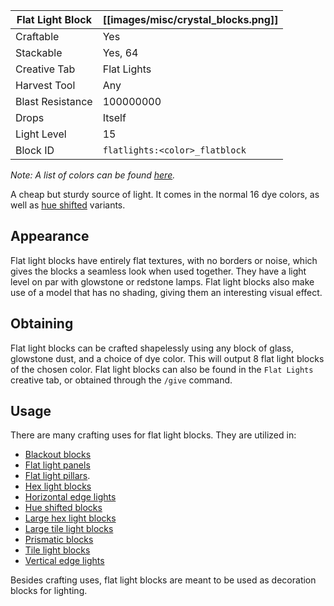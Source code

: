| Flat Light Block | [[images/misc/crystal_blocks.png]] |
|------------------|------------------------------------|
| Craftable        | Yes                                |
| Stackable        | Yes, 64                            |
| Creative Tab     | Flat Lights                        |
| Harvest Tool     | Any                                |
| Blast Resistance | 100000000                          |
| Drops            | Itself                             |
| Light Level      | 15                                 |
| Block ID         | `flatlights:<color>_flatblock`     |

_Note: A list of colors can be found [here](Colors)._

A cheap but sturdy source of light. It comes in the normal 16 dye colors, as well as [hue shifted](Hue-Shifted-Blocks) variants.

## Appearance
Flat light blocks have entirely flat textures, with no borders or noise, which gives the blocks a seamless look when used together. They have a light level on par with glowstone or redstone lamps. Flat light blocks also make use of a model that has no shading, giving them an interesting visual effect.

## Obtaining
Flat light blocks can be crafted shapelessly using any block of glass, glowstone dust, and a choice of dye color. This will output 8 flat light blocks of the chosen color. Flat light blocks can also be found in the `Flat Lights` creative tab, or obtained through the `/give` command.

## Usage
There are many crafting uses for flat light blocks. They are utilized in:
- [Blackout blocks](Blackout-Blocks)
- [Flat light panels](Flat-Light-Panel)
- [Flat light pillars](Flat-Light-Pillar).
- [Hex light blocks](Hex-Light-Block)
- [Horizontal edge lights](Horizontal-Edge-Light)
- [Hue shifted blocks](Hue-Shifted-Blocks)
- [Large hex light blocks](Large-Hex-Light-Block)
- [Large tile light blocks](Large-Tile-Light-Block)
- [Prismatic blocks](Prismatic-Block)
- [Tile light blocks](Tile-Light-Block)
- [Vertical edge lights](Vertical-Edge-Light)

Besides crafting uses, flat light blocks are meant to be used as decoration blocks for lighting.